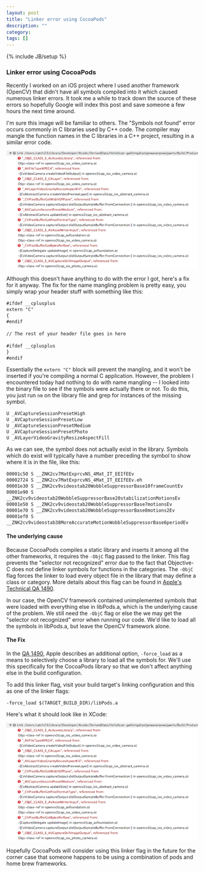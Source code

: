 ```yaml
---
layout: post
title: "Linker error using CocoaPods"
description: ""
category: 
tags: []
---
```

{% include JB/setup %}

### Linker error using CocoaPods

Recently I worked on an iOS project where I used another framework (OpenCV) that didn't have all symbols compiled into it
which caused numerous linker errors.  It took me a while to track down the source of these errors so hopefully
Google will index this post and save someone a few hours the next time around.  

I'm sure this image will be familiar to others.  The "Symbols not found" error occurs commonly in C libraries used by
C++ code.  The compiler may mangle the function names in the C libraries in a C++ project, resulting in a similar
error code.  

<img src="/images/linker_error.png">

Although this doesn't have anything to do with the error I got, here's a fix for it anyway.  The fix for the name mangling problem is pretty easy, you simply wrap your header stuff with something like this:

    #ifdef __cplusplus
    extern "C"
    {
    #endif

    // The rest of your header file goes in here

    #ifdef __cplusplus
    }
    #endif

Essentially the `extern "C"` block will prevent the mangling, and it won't be inserted if you're compiling a
normal C application.  However, the problem I encountered today had nothing to do with name mangling -- I looked
into the binary file to see if the symbols were actually there or not.  To do this, you just run `nm` on the 
library file and grep for instances of the missing symbol.

    U _AVCaptureSessionPresetHigh
    U _AVCaptureSessionPresetLow
    U _AVCaptureSessionPresetMedium
    U _AVCaptureSessionPresetPhoto
    U _AVLayerVideoGravityResizeAspectFill

As we can see, the symbol does not actually exist in the library.  Symbols which do exist will typically have
a number preceding the symbol to show where it is in the file, like this:

    00001c50 S __ZNK2cv7MatExprcvNS_4Mat_IT_EEIfEEv
    00002724 S __ZNK2cv7MatExprcvNS_4Mat_IT_EEIfEEv.eh
    00001e30 S __ZNK2cv9videostab20WobbleSuppressorBase10frameCountEv
    00001e90 S __ZNK2cv9videostab20WobbleSuppressorBase20stabilizationMotionsEv
    00001e50 S __ZNK2cv9videostab20WobbleSuppressorBase7motionsEv
    00001e70 S __ZNK2cv9videostab20WobbleSuppressorBase8motions2Ev
    00001ef0 S __ZNK2cv9videostab38MoreAccurateMotionWobbleSuppressorBase6periodEv

#### The underlying cause

Because CocoaPods compiles a static library and inserts it among all the other frameworks, it requires the `-ObjC` 
flag passed to the linker.  This flag prevents the "selector not recognized" error due to the fact that Objective-C
does not define linker symbols for functions in the categories.  The `-ObjC` flag forces the linker to load every
object file in the library that may define a class or category.  More details about this flag can be found in 
[Apple's Technical QA 1490](http://developer.apple.com/library/mac/#qa/qa1490/_index.html).

In our case, the OpenCV framework contained unimplemented symbols that were loaded with everything else in libPods.a,
which is the underlying cause of the problem.  We still need the `-ObjC` flag or else the we may get the "selector not recognized" error when running our code.  We'd like to load all the symbols in libPods.a, but leave the OpenCV
framework alone.  

#### The Fix

In the [QA 1490](http://developer.apple.com/library/mac/#qa/qa1490/_index.html), Apple describes an additional option,
`-force_load` as a means to selectively choose a library to load all the symbols for.  We'll use this specifically
for the CocoaPods library so that we don't affect anything else in the build configuration.

To add this linker flag, visit your build target's linking configuration and this as one of the linker flags:

    -force_load $(TARGET_BUILD_DIR)/libPods.a

Here's what it should look like in XCode:

<img src="/images/linker_error.png">

Hopefully CocoaPods will consider using this linker flag in the future for the corner case that someone happens to
be using a combination of pods and home brew frameworks.
